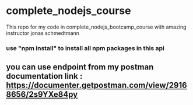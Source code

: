 # complete_nodejs_course
This repo for my code in complete_nodejs_bootcamp_course with amazing instructor jonas schmedtmann  
### use "npm install" to install all npm packages in this api 
## you can use endpoint from my postman documentation link : https://documenter.getpostman.com/view/29168656/2s9YXe84py
